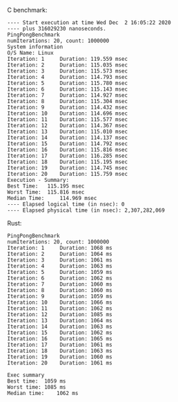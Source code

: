 C benchmark:


    ---- Start execution at time Wed Dec  2 16:05:22 2020
    ---- plus 316029230 nanoseconds.
    PingPongBenchmark
    numIterations: 20, count: 1000000
    System information
    O/S Name: Linux
    Iteration: 1	 Duration: 119.559 msec
    Iteration: 2	 Duration: 115.035 msec
    Iteration: 3	 Duration: 115.573 msec
    Iteration: 4	 Duration: 114.793 msec
    Iteration: 5	 Duration: 115.780 msec
    Iteration: 6	 Duration: 115.143 msec
    Iteration: 7	 Duration: 114.927 msec
    Iteration: 8	 Duration: 115.304 msec
    Iteration: 9	 Duration: 114.432 msec
    Iteration: 10	 Duration: 114.696 msec
    Iteration: 11	 Duration: 115.577 msec
    Iteration: 12	 Duration: 114.367 msec
    Iteration: 13	 Duration: 115.010 msec
    Iteration: 14	 Duration: 114.137 msec
    Iteration: 15	 Duration: 114.792 msec
    Iteration: 16	 Duration: 115.816 msec
    Iteration: 17	 Duration: 116.285 msec
    Iteration: 18	 Duration: 115.195 msec
    Iteration: 19	 Duration: 114.745 msec
    Iteration: 20	 Duration: 115.759 msec
    Execution - Summary:
    Best Time:	 115.195 msec
    Worst Time:	 115.816 msec
    Median Time:	 114.969 msec
    ---- Elapsed logical time (in nsec): 0
    ---- Elapsed physical time (in nsec): 2,307,282,069




Rust:



    PingPongBenchmark
    numIterations: 20, count: 1000000
    Iteration: 1	 Duration: 1068 ms
    Iteration: 2	 Duration: 1064 ms
    Iteration: 3	 Duration: 1061 ms
    Iteration: 4	 Duration: 1063 ms
    Iteration: 5	 Duration: 1059 ms
    Iteration: 6	 Duration: 1062 ms
    Iteration: 7	 Duration: 1060 ms
    Iteration: 8	 Duration: 1060 ms
    Iteration: 9	 Duration: 1059 ms
    Iteration: 10	 Duration: 1066 ms
    Iteration: 11	 Duration: 1062 ms
    Iteration: 12	 Duration: 1085 ms
    Iteration: 13	 Duration: 1064 ms
    Iteration: 14	 Duration: 1063 ms
    Iteration: 15	 Duration: 1062 ms
    Iteration: 16	 Duration: 1065 ms
    Iteration: 17	 Duration: 1061 ms
    Iteration: 18	 Duration: 1063 ms
    Iteration: 19	 Duration: 1060 ms
    Iteration: 20	 Duration: 1061 ms

    Exec summary
    Best time:	1059 ms
    Worst time:	1085 ms
    Median time:	1062 ms
